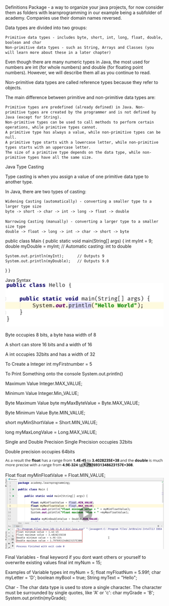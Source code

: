 Definitions
Package - a way to organize your java projects, for now consider them as folders with learnprogramming in our example being a subfolder of academy. Companies use their domain names reversed.

Data types are divided into two groups:

    Primitive data types - includes byte, short, int, long, float, double, boolean and char
    Non-primitive data types - such as String, Arrays and Classes (you will learn more about these in a later chapter)

Even though there are many numeric types in Java, the most used for numbers are int (for whole numbers) and double (for floating point numbers). However, we will describe them all as you continue to read.

Non-primitive data types are called reference types because they refer to objects.

The main difference between primitive and non-primitive data types are:

    Primitive types are predefined (already defined) in Java. Non-primitive types are created by the programmer and is not defined by Java (except for String).
    Non-primitive types can be used to call methods to perform certain operations, while primitive types cannot.
    A primitive type has always a value, while non-primitive types can be null.
    A primitive type starts with a lowercase letter, while non-primitive types starts with an uppercase letter.
    The size of a primitive type depends on the data type, while non-primitive types have all the same size.

Java Type Casting

Type casting is when you assign a value of one primitive data type to another type.

In Java, there are two types of casting:

    Widening Casting (automatically) - converting a smaller type to a larger type size
    byte -> short -> char -> int -> long -> float -> double

    Narrowing Casting (manually) - converting a larger type to a smaller size type
    double -> float -> long -> int -> char -> short -> byte

public class Main {
public static void main(String[] args) {
int myInt = 9;
double myDouble = myInt; // Automatic casting: int to double

    System.out.println(myInt);      // Outputs 9
    System.out.println(myDouble);   // Outputs 9.0

}
}

Java Syntax
![](/assets/images/2021-07-26-16-07-00.png)

Byte occupies 8 bits, a byte hasa width of 8

A short can store 16 bits and a width of 16

A int occupies 32bits and has a width of 32

To Create a Integer
int myFirstnumber = 5

To Print Something onto the console
System.out.println()

Maximum Value
Integer.MAX_VALUE;

Minimum Value
Integer.Min_VALUE;

Byte Maximum Value
byte myMaxByteValue = Byte.MAX_VALUE;

Byte Minimum Value
Byte.MIN_VALUE;

short myMinShortValue = Short.MIN_VALUE;

long myMaxLongValue = Long.MAX_VALUE;

Single and Double Precision
Single Precision occupies 32bits

Double precision occupies 64bits

![](/assets/images/2021-07-26-21-44-39.png)

Float
float myMinFloatValue = Float.MIN_VALUE;
![](/assets/images/2021-07-26-21-50-21.png)

Final Variables - final keyword if you dont want others or yourself to overwrite existing values
final int myNum = 15;

Examples of Variable types
int myNum = 5;
float myFloatNum = 5.99f;
char myLetter = 'D';
boolean myBool = true;
String myText = "Hello";

Char - The char data type is used to store a single character. The character must be surrounded by single quotes, like 'A' or 'c':
char myGrade = 'B';
System.out.println(myGrade);

